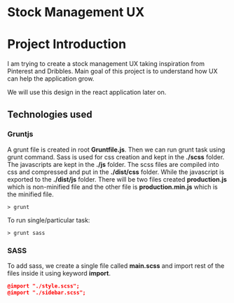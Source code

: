 # Stock Management UX


# Project Introduction

I am trying to create a stock management UX taking inspiration from Pinterest and Dribbles. Main goal of this project is to understand how UX can help the application grow.

We will use this design in the react application later on.

## Technologies used


### Gruntjs

A grunt file is created in root **Gruntfile.js**. Then we can run grunt task using grunt command. Sass is used for css creation and kept in the **./scss** folder. The javascripts are kept in the **./js** folder. The scss files are compiled into css and compressed and put in the **./dist/css** folder. While the javascript is exported to the **./dist/js** folder. There will be two files created **production.js** which is non-minified file and the other file is **production.min.js** which is the minified file.

```console
> grunt
```

To run single/particular task:

```console
> grunt sass
```


### SASS

To add sass, we create a single file called **main.scss** and import rest of the files inside it using keyword **import**.

```json
@import "./style.scss";
@import "./sidebar.scss";
```

